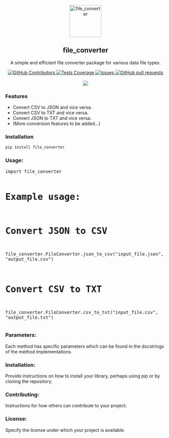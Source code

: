 <p align="center">
 <img width="100px" src="https://github.com/HenokB/file-converter/assets/46082799/fa1459e2-0213-4f1a-ab85-8313719d82ec" align="center" alt="file_converter" />
 <h2 align="center">file_converter</h2>
 <p align="center">A simple and efficient file converter package for various data file types.</p>
</p>
</p>
  <p align="center">
    <a href="https://github.com/HenokB/file-converter/graphs/contributors">
      <img alt="GitHub Contributors" src="https://img.shields.io/github/contributors/HenokB/file-converter" />
    </a>
    <a href="https://codecov.io/gh/HenokB/file-converter">
      <img alt="Tests Coverage" src="https://codecov.io/gh/HenokB/file-converter/branch/master/graph/badge.svg" />
    </a>
    <a href="https://github.com/HenokB/file-converter/issues">
      <img alt="Issues" src="https://img.shields.io/github/issues/HenokB/file-converter?color=0088ff" />
    </a>
    <a href="https://github.com/HenokB/file-converter/pulls">
      <img alt="GitHub pull requests" src="https://img.shields.io/github/issues-pr/HenokB/file-converter?color=0088ff" />
    </a>
    <br />
    <br />
    <a href="https://a.paddle.com/v2/click/16413/119403?link=1227">
      <img src="https://img.shields.io/badge/Supported%20by-VSCode%20Power%20User%20%E2%86%92-gray.svg?colorA=655BE1&colorB=4F44D6&style=for-the-badge"/>
    </a>
    </a>
  </p>

### Features

- Convert CSV to JSON and vice versa.
- Convert CSV to TXT and vice versa.
- Convert JSON to TXT and vice versa.
- (More conversion features to be added…)

### Installation

```bash
pip install file_converter
```

<h3>Usage:</h3>
<pre>
import file_converter

# Example usage:
# Convert JSON to CSV
file_converter.FileConverter.json_to_csv("input_file.json", "output_file.csv")

# Convert CSV to TXT
file_converter.FileConverter.csv_to_txt("input_file.csv", "output_file.txt")
</pre>

<h3>Parameters:</h3>
<p>Each method has specific parameters which can be found in the docstrings of the method implementations.</p>

<h3>Installation:</h3>
<p>Provide instructions on how to install your library, perhaps using pip or by cloning the repository.</p>

<h3>Contributing:</h3>
<p>Instructions for how others can contribute to your project.</p>

<h3>License:</h3>
<p>Specify the license under which your project is available.</p>

